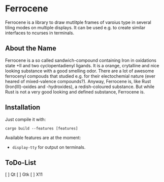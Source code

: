 Ferrocene
=========

Ferrocene is a library to draw mutlitple frames of varoius type in several tiling modes on multiple displays.
It can be used e.g. to create similar interfaces to ncurses in terminals.

About the Name
--------------

Ferrocene is a so called sandwich-compound containing Iron in oxidations state +II and two cyclopentadienyl ligands.
It is a orange, crytalline and nice looking substance with a good smelling odor.
There are a lot of awesome ferrocenyl compouds that studied e.g. for their electochemial nature (ever heared of mixed-valence compounds?).
Anyway, Ferrocene is, like Rust (Iron(III)-oxides and -hydroxides), a redish-coloured substance.
But while Rust is not a very good looking and defined substance, Ferrocene is.

Installation
------------

Just compile it with:
```
cargo build --features [features]
```

Available features are at the moment:

* `display-tty` for output on terminals.

ToDo-List
---------

[ ] Qt
[ ] Gtk
[ ] X11

